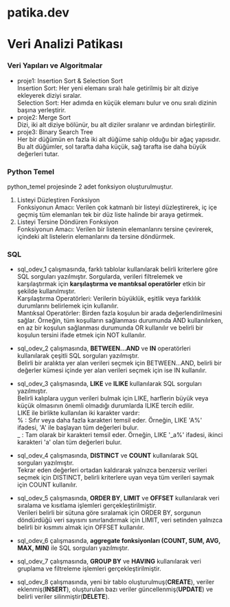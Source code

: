 # patika.dev 
# Veri Analizi Patikası

### Veri Yapıları ve Algoritmalar
* proje1: Insertion Sort & Selection Sort <br>
Insertion Sort: Her yeni elemanı sıralı hale getirilmiş bir alt diziye ekleyerek diziyi sıralar.  <br>
Selection Sort: Her adımda en küçük elemanı bulur ve onu sıralı dizinin başına yerleştirir.
* proje2: Merge Sort <br>
Dizi, iki alt diziye bölünür, bu alt diziler sıralanır ve ardından birleştirilir.
* proje3: Binary Search Tree <br>
Her bir düğümün en fazla iki alt düğüme sahip olduğu bir ağaç yapısıdır. Bu alt düğümler, sol tarafta daha küçük, sağ tarafta ise daha büyük değerleri tutar.


### Python Temel
python_temel projesinde 2 adet fonksiyon oluşturulmuştur. <br>
1. Listeyi Düzleştiren Fonksiyon <br>
Fonksiyonun Amacı: Verilen çok katmanlı bir listeyi düzleştirerek, iç içe geçmiş tüm elemanları tek bir düz liste halinde bir araya getirmek.
2. Listeyi Tersine Döndüren Fonksiyon <br>
Fonksiyonun Amacı: Verilen bir listenin elemanlarını tersine çevirerek, içindeki alt listelerin elemanlarını da tersine döndürmek.


### SQL
* sql_odev_1 çalışmasında, farklı tablolar kullanılarak belirli kriterlere göre SQL sorguları yazılmıştır. Sorgularda, verileri filtrelemek ve karşılaştırmak için **karşılaştırma ve mantıksal operatörler** etkin bir şekilde kullanılmıştır. <br>
Karşılaştırma Operatörleri: Verilerin büyüklük, eşitlik veya farklılık durumlarını belirlemek için kullanılır. <br>
Mantıksal Operatörler: Birden fazla koşulun bir arada değerlendirilmesini sağlar. Örneğin, tüm koşulların sağlanması durumunda AND kullanılırken, en az bir koşulun sağlanması durumunda OR kullanılır ve belirli bir koşulun tersini ifade etmek için NOT kullanılır.

* sql_odev_2 çalışmasında, **BETWEEN...AND** ve **IN** operatörleri kullanılarak çeşitli SQL sorguları yazılmıştır. <br> 
Belirli bir aralıkta yer alan verileri seçmek için BETWEEN...AND,  belirli bir değerler kümesi içinde yer alan verileri seçmek için ise IN kullanılır.

* sql_odev_3 çalışmasında, **LIKE** ve **ILIKE** kullanılarak SQL sorguları yazılmıştır. <br>
Belirli kalıplara uygun verileri bulmak için LIKE, harflerin büyük veya küçük olmasının önemli olmadığı durumlarda ILIKE tercih edilir. <br>
LIKE ile birlikte kullanılan iki karakter vardır: <br>
% : Sıfır veya daha fazla karakteri temsil eder. Örneğin, LIKE 'A%' ifadesi, 'A' ile başlayan tüm değerleri bulur. <br>
_ : Tam olarak bir karakteri temsil eder. Örneğin, LIKE '_a%' ifadesi, ikinci karakteri 'a' olan tüm değerleri bulur.

* sql_odev_4 çalışmasında, **DISTINCT** ve **COUNT** kullanılarak SQL sorguları yazılmıştır. <br>
Tekrar eden değerleri ortadan kaldırarak yalnızca benzersiz verileri seçmek için DISTINCT, belirli kriterlere uyan veya tüm verileri saymak için COUNT kullanılır.

* sql_odev_5 çalışmasında, **ORDER BY**, **LIMIT** ve **OFFSET** kullanılarak veri sıralama ve kısıtlama işlemleri gerçekleştirilmiştir. <br>
Verileri belirli bir sütuna göre sıralamak için ORDER BY, sorgunun döndürdüğü veri sayısını sınırlandırmak için LIMIT, 
veri setinden yalnızca belirli bir kısmını almak için OFFSET kullanılır.

* sql_odev_6 çalışmasında, **aggregate fonksiyonları (COUNT, SUM, AVG, MAX, MIN)** ile SQL sorguları yazılmıştır.

* sql_odev_7 çalışmasında, **GROUP BY** ve **HAVING** kullanılarak veri gruplama ve filtreleme işlemleri gerçekleştirilmiştir.

* sql_odev_8 çalışmasında, yeni bir tablo oluşturulmuş(**CREATE**), veriler eklenmiş(**INSERT**), oluşturulan bazı veriler güncellenmiş(**UPDATE**) ve belirli veriler silinmiştir(**DELETE**).

